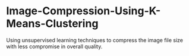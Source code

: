 # Image-Compression-Using-K-Means-Clustering
Using unsupervised learning techniques to compress the image file size with less compromise in overall quality.

